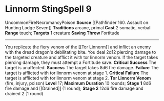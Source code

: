 ﻿---
actions: '[two-actions]'
area: null
bloodline: null
component:
- Somatic
- Verbal
cost: null
deity: null
domain: null
duration: null
element: Fire
heighten: null
heighten_level: '9'
id: '828'
lesson: null
level: '9'
mystery: null
name: Linnorm Sting
patron_theme: null
range: touch
rarity: Uncommon
requirement: null
saving_throw: Fortitude
school: Necromancy
source: '[[DATABASE/source/Pathfinder 160. Assault on Hunting Lodge Seven|Pathfinder
  #160: Assault on Hunting Lodge Seven]]'
target: 1 creature
tradition:
- Arcane
- Primal
trait:
- '[[DATABASE/trait/Fire|Fire]]'
- '[[DATABASE/trait/Necromancy|Necromancy]]'
- '[[DATABASE/trait/Poison|Poison]]'
- '[[DATABASE/trait/Uncommon|Uncommon]]'
trigger: null
type: Spell

---
# Linnorm Sting<span class="item-type">Spell 9</span>

<span class="trait-uncommon item-trait">Uncommon</span><span class="item-trait">Fire</span><span class="item-trait">Necromancy</span><span class="item-trait">Poison</span>
**Source** [[Pathfinder 160. Assault on Hunting Lodge Seven]]
**Traditions** arcane, primal
**Cast** <span class="action-icon">2</span> somatic, verbal
**Range** touch; **Targets** 1 creature
**Saving Throw** Fortitude

---
You replicate the fiery venom of the [[Tor Linnorm]] and inflict an enemy with the dread dragon's debilitating bite. You deal 2d12 piercing damage to the targeted creature and afflict it with tor linnorm venom. If the target takes piercing damage, they must attempt a Fortitude save.
**Critical Success** The target is unaffected.
**Success** The target takes 8d6 fire damage.
**Failure** The target is afflicted with tor linnorm venom at stage 1.
**Critical Failure** The target is afflicted with tor linnorm venom at stage 2.
 **Tor Linnorm Venom** (fire, injury, poison) **Level** 17; **Maximum Duration** 10 rounds; **Stage 1** 8d6 fire damage and [[Drained]] (1 round); **Stage 2** 12d6 fire damage and drained 2 (1 round)